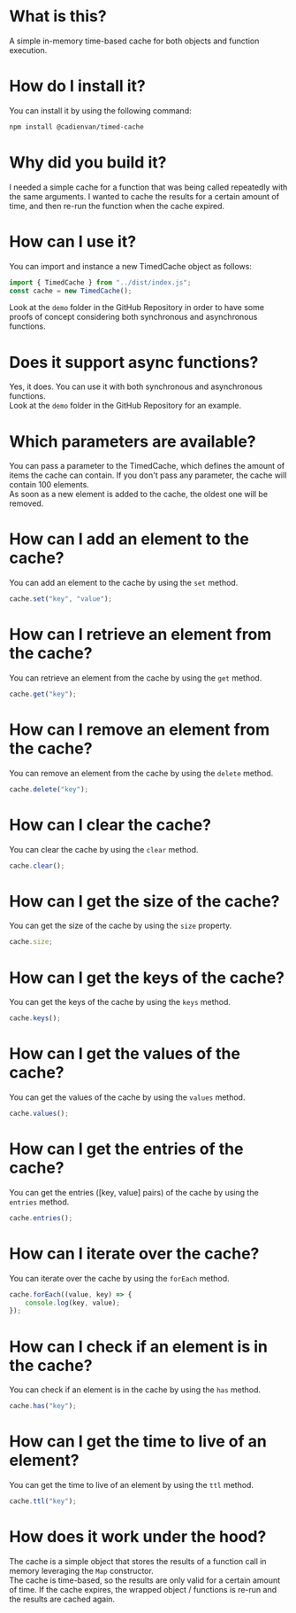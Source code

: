 # What is this?
A simple in-memory time-based cache for both objects and function execution.

# How do I install it?
You can install it by using the following command:
```bash
npm install @cadienvan/timed-cache
```

# Why did you build it?
I needed a simple cache for a function that was being called repeatedly with the same arguments. I wanted to cache the results for a certain amount of time, and then re-run the function when the cache expired.

# How can I use it?
You can import and instance a new TimedCache object as follows:
  
  ```js
  import { TimedCache } from "../dist/index.js";
  const cache = new TimedCache();
  ```
Look at the `demo` folder in the GitHub Repository in order to have some proofs of concept considering both synchronous and asynchronous functions.  

# Does it support async functions?
Yes, it does. You can use it with both synchronous and asynchronous functions.  
Look at the `demo` folder in the GitHub Repository for an example.

# Which parameters are available?
You can pass a parameter to the TimedCache, which defines the amount of items the cache can contain. If you don't pass any parameter, the cache will contain 100 elements.  
As soon as a new element is added to the cache, the oldest one will be removed.

# How can I add an element to the cache?
You can add an element to the cache by using the `set` method.
    
```js
cache.set("key", "value");
```

# How can I retrieve an element from the cache?
You can retrieve an element from the cache by using the `get` method.
    
```js
cache.get("key");
```

# How can I remove an element from the cache?
You can remove an element from the cache by using the `delete` method.
    
```js
cache.delete("key");
```

# How can I clear the cache?
You can clear the cache by using the `clear` method.
    
```js
cache.clear();
```

# How can I get the size of the cache?
You can get the size of the cache by using the `size` property.
    
```js
cache.size;
```

# How can I get the keys of the cache?
You can get the keys of the cache by using the `keys` method.
    
```js
cache.keys();
```

# How can I get the values of the cache?
You can get the values of the cache by using the `values` method.
    
```js
cache.values();
```

# How can I get the entries of the cache?
You can get the entries ([key, value] pairs) of the cache by using the `entries` method.
    
```js
cache.entries();
```

# How can I iterate over the cache?
You can iterate over the cache by using the `forEach` method.
    
```js
cache.forEach((value, key) => {
    console.log(key, value);
});
```

# How can I check if an element is in the cache?
You can check if an element is in the cache by using the `has` method.
    
```js
cache.has("key");
```

# How can I get the time to live of an element?
You can get the time to live of an element by using the `ttl` method.
    
```js
cache.ttl("key");
```

# How does it work under the hood?
The cache is a simple object that stores the results of a function call in memory leveraging the `Map` constructor.  
The cache is time-based, so the results are only valid for a certain amount of time. If the cache expires, the wrapped object / functions is re-run and the results are cached again.